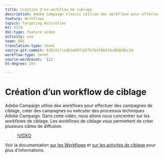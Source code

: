 ```yaml
---
title: Création d’un workflow de ciblage
description: Adobe Campaign Classic utilise des workflows pour effectuer des campagnes de ciblage, créer des campagnes ou exécuter des processus techniques Adobe Campaign. Dans cette vidéo, nous allons nous concentrer sur les workflows de ciblage. Les workflows de ciblage vous permettent de créer plusieurs cibles de diffusion.
feature: Workflows
topics: Targeting Activities
kt: 2174
doc-type: feature video
activity: use
team: DOC
translation-type: tm+mt
source-git-commit: 838c617ca163a09fcb57b7b4706433e98869bc3d
workflow-type: tm+mt
source-wordcount: '111'
ht-degree: 25%

---
```



# Création d’un workflow de ciblage

Adobe Campaign utilise des workflows pour effectuer des campagnes de ciblage, créer des campagnes ou exécuter des processus techniques Adobe Campaign. Dans cette vidéo, nous allons nous concentrer sur les workflows de ciblage. Les workflows de ciblage vous permettent de créer plusieurs cibles de diffusion.

>[!VIDEO](https://video.tv.adobe.com/v/25605?quality=12)

Voir la documentation [sur les Workflows](https://docs.adobe.com/content/help/fr-FR/campaign-classic/using/automating-with-workflows/introduction/about-workflows.html)
et [sur les activités de ciblage](https://docs.adobe.com/content/help/fr-FR/campaign-classic/using/automating-with-workflows/targeting-activities/about-targeting-activities.html) pour plus d’informations.
